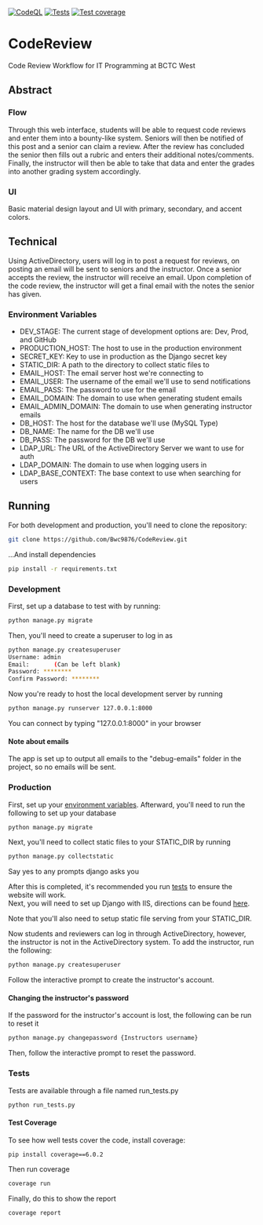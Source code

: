 [![CodeQL](https://github.com/Bwc9876/CodeReview/actions/workflows/codeql-analysis.yml/badge.svg)](https://github.com/Bwc9876/CodeReview/actions/workflows/codeql-analysis.yml)
[![Tests](https://github.com/Bwc9876/CodeReview/actions/workflows/main.yml/badge.svg)](https://github.com/Bwc9876/CodeReview/actions/workflows/main.yml)
[![Test coverage](https://github.com/Bwc9876/CodeReview/blob/master/coverage.svg)](https://github.com/Bwc9876/CodeReview/actions/workflows/main.yml)

# CodeReview

Code Review Workflow for IT Programming at BCTC West

## Abstract

### Flow

Through this web interface, students will be able to request code reviews and enter them into a bounty-like system.
Seniors will then be notified of this post and a senior can claim a review. After the review has concluded the senior
then fills out a rubric and enters their additional notes/comments. Finally, the instructor will then be able to take
that data and enter the grades into another grading system accordingly.

### UI

Basic material design layout and UI with primary, secondary, and accent colors.

## Technical

Using ActiveDirectory, users will log in to post a request for reviews, on posting an email will be sent to seniors and
the instructor. Once a senior accepts the review, the instructor will receive an email. Upon completion of the code
review, the instructor will get a final email with the notes the senior has given.

### Environment Variables

- DEV_STAGE: The current stage of development options are: Dev, Prod, and GitHub
- PRODUCTION_HOST: The host to use in the production environment
- SECRET_KEY: Key to use in production as the Django secret key
- STATIC_DIR: A path to the directory to collect static files to
- EMAIL_HOST: The email server host we're connecting to
- EMAIL_USER: The username of the email we'll use to send notifications
- EMAIL_PASS: The password to use for the email
- EMAIL_DOMAIN: The domain to use when generating student emails
- EMAIL_ADMIN_DOMAIN: The domain to use when generating instructor emails
- DB_HOST: The host for the database we'll use (MySQL Type)
- DB_NAME: The name for the DB we'll use
- DB_PASS: The password for the DB we'll use
- LDAP_URL: The URL of the ActiveDirectory Server we want to use for auth
- LDAP_DOMAIN: The domain to use when logging users in
- LDAP_BASE_CONTEXT: The base context to use when searching for users

## Running

For both development and production, you'll need to clone the repository:

```sh
git clone https://github.com/Bwc9876/CodeReview.git
```

...And install dependencies

```sh
pip install -r requirements.txt
```

### Development

First, set up a database to test with by running:

```sh
python manage.py migrate
```

Then, you'll need to create a superuser to log in as

```sh
python manage.py createsuperuser
Username: admin
Email:       (Can be left blank)
Password: ********
Confirm Password: ********
```

Now you're ready to host the local development server by running

```sh
python manage.py runserver 127.0.0.1:8000
```

You can connect by typing "127.0.0.1:8000" in your browser

#### Note about emails

The app is set up to output all emails to the "debug-emails" folder in the project, so no emails will be sent.

### Production

First, set up your [environment variables](#Environment-Variables). Afterward, you'll need to run the following to set
up your database

```sh
python manage.py migrate
```

Next, you'll need to collect static files to your STATIC_DIR by running

```sh
python manage.py collectstatic
```
Say yes to any prompts django asks you  

After this is completed, it's recommended you run [tests](#Tests) to ensure the website will work.    
Next, you will need to set up Django with IIS, directions can be
found [here](https://medium.com/nonstopio/deploy-django-application-on-windows-iis-server-93aee2864c41).  
  
Note that you'll also need to setup static file serving from your STATIC_DIR.  
  
Now students and reviewers can log in through ActiveDirectory, however, the instructor is not in the ActiveDirectory
system. To add the instructor, run the following:

```sh
python manage.py createsuperuser
```

Follow the interactive prompt to create the instructor's account.

#### Changing the instructor's password

If the password for the instructor's account is lost, the following can be run to reset it

```sh
python manage.py changepassword {Instructors username}
```

Then, follow the interactive prompt to reset the password.

### Tests

Tests are available through a file named run_tests.py

```sh
python run_tests.py 
```

#### Test Coverage

To see how well tests cover the code, install coverage:

```sh
pip install coverage==6.0.2
```

Then run coverage

```sh
coverage run
```

Finally, do this to show the report

```sh
coverage report
```
